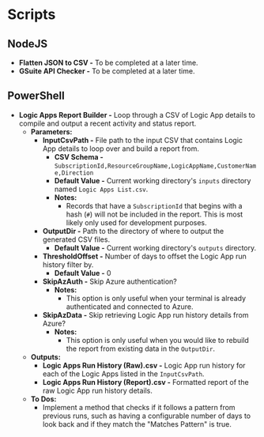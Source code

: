 # Scripts

## NodeJS

* **Flatten JSON to CSV -** To be completed at a later time.
* **GSuite API Checker -** To be completed at a later time.

## PowerShell

* **Logic Apps Report Builder -** Loop through a CSV of Logic App details to compile and output a recent activity and status report.
    * **Parameters:**
        * **InputCsvPath -** File path to the input CSV that contains Logic App details to loop over and build a report from.
            * **CSV Schema -** `SubscriptionId,ResourceGroupName,LogicAppName,CustomerName,Direction`
            * **Default Value -** Current working directory's `inputs` directory named `Logic Apps List.csv`.
            * **Notes:**
                * Records that have a `SubscriptionId` that begins with a hash (`#`) will not be included in the report. This is most likely only used for development purposes.
        * **OutputDir -** Path to the directory of where to output the generated CSV files.
            * **Default Value -** Current working directory's `outputs` directory.
        * **ThresholdOffset -** Number of days to offset the Logic App run history filter by.
            * **Default Value -** 0
        * **SkipAzAuth -** Skip Azure authentication?
            * **Notes:**
                * This option is only useful when your terminal is already authenticated and connected to Azure.
        * **SkipAzData -** Skip retrieving Logic App run history details from Azure?
            * **Notes:**
                * This option is only useful when you would like to rebuild the report from existing data in the `OutputDir`.
    * **Outputs:**
        * **Logic Apps Run History (Raw).csv -** Logic App run history for each of the Logic Apps listed in the `InputCsvPath`.
        * **Logic Apps Run History (Report).csv -** Formatted report of the raw Logic App run history details.
    * **To Dos:**
        * Implement a method that checks if it follows a pattern from previous runs, such as having a configurable number of days to look back and if they match the "Matches Pattern" is true.
